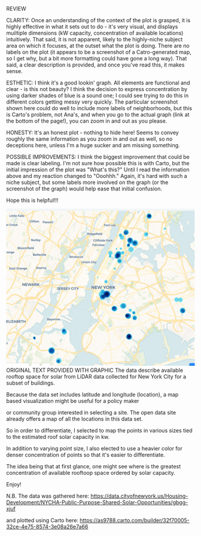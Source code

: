 REVIEW

CLARITY:
Once an understanding of the context of the plot is grasped, it is highly effective in what it sets out to do - it's very visual, and displays muiltiple dimensions (kW capacity, concentration of available locations) intuitively. That said, it is not apparent, likely to the highly-niche subject area on which it focuses, at the outset what the plot is doing. There are no labels on the plot (it appears to be a screenshot of a Catro-generated map, so I get why, but a bit more formatting could have gone a long way). That said, a clear description is provided, and once you've read this, it makes sense. 

ESTHETIC:
I think it's a good lookin' graph. All elements are functional and clear - is this not beauty? I think the decision to express concentration by using darker shades of blue is a sound one; I could see trying to do this in different colors getting messy very quickly. The particular screenshot shown here could do well to include more labels of neighborhoods, but this is Carto's problem, not Ana's, and when you go to the actual graph (link at the bottom of the page!), you can zoom in and out as you please. 

HONESTY: 
It's an honest plot - nothing to hide here! Seems to convey roughly the same information as you zoom in and out as well, so no deceptions here, unless I'm a huge sucker and am missing something. 

POSSIBLE IMPROVEMENTS:
I think the biggest improvement that could be made is clear labeling. I'm not sure how possible this is with Carto, but the initial impression of the plot was "What's this?" Until I read the information above and my reaction changed to "Ooohhh." Again, it's hard with such a niche subject, but some labels more involved on the graph (or the screenshot of the graph) would help ease that initial confusion.

Hope this is helpful!!!


![Alt text](https://github.com/clapham13/PUI2017_acs882/blob/master/HW9_acs882/solar_nycha_data_map.png "Ana's Graph")
ORIGINAL TEXT PROVIDED WITH GRAPHIC
The data describe available rooftop space for solar from LiDAR data collected for New York City for a subset of buildings.

Because the data set includes latitude and longitude (location), a map based visualization might be useful for a policy maker

or community group interested in selecting a site. The open data site already offers a map of all the locations in this data set.

So in order to differentiate, I selected to map the points in various sizes tied to the estimated roof solar capacity in kw.

In addition to varying point size, I also elected to use a heavier color for denser concentration of points so that it's easier to differentiate.

The idea being that at first glance, one might see where is the greatest concentration of available rooftoop space ordered by solar capacity.

Enjoy!

N.B. The data was gathered here: https://data.cityofnewyork.us/Housing-Development/NYCHA-Public-Purpose-Shared-Solar-Opportunities/gbgg-xjuf

and plotted using Carto here: https://as9788.carto.com/builder/32f70005-32ce-4e75-8574-3e08a26e7a66
